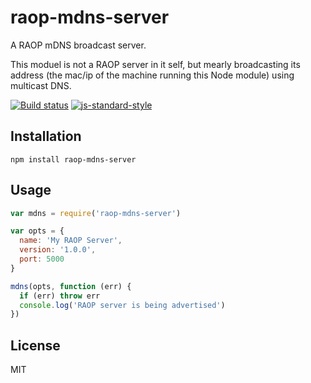 # raop-mdns-server

A RAOP mDNS broadcast server.

This moduel is not a RAOP server in it self, but mearly broadcasting its
address (the mac/ip of the machine running this Node module) using
multicast DNS.

[![Build status](https://travis-ci.org/watson/raop-mdns-server.svg?branch=master)](https://travis-ci.org/watson/raop-mdns-server)
[![js-standard-style](https://img.shields.io/badge/code%20style-standard-brightgreen.svg?style=flat)](https://github.com/feross/standard)

## Installation

```
npm install raop-mdns-server
```

## Usage

```js
var mdns = require('raop-mdns-server')

var opts = {
  name: 'My RAOP Server',
  version: '1.0.0',
  port: 5000
}

mdns(opts, function (err) {
  if (err) throw err
  console.log('RAOP server is being advertised')
})
```

## License

MIT
